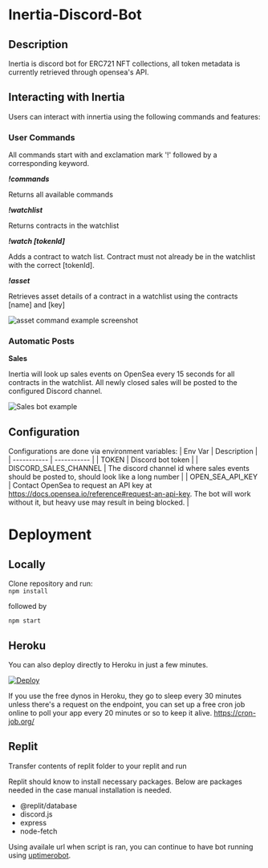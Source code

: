 # Inertia-Discord-Bot

## Description
Inertia is discord bot for ERC721 NFT collections, all token metadata is currently retrieved through opensea's API.

## Interacting with Inertia
Users can interact with innertia using the following commands and features:

### User Commands
All commands start with and exclamation mark '!' followed by a corresponding keyword.

***!commands***

Returns all available commands

***!watchlist***


Returns contracts in the watchlist

***!watch [tokenId]***

Adds a contract to watch list. Contract must not already be in the watchlist with the correct [tokenId].

***!asset***

Retrieves asset details of a contract in a watchlist using the contracts [name] and [key]

![asset command example screenshot](https://i.imgur.com/xVqH0Wk.png)

### Automatic Posts
**Sales**

Inertia will look up sales events on OpenSea every 15 seconds for all contracts in the watchlist. All newly closed sales will be posted to the configured Discord channel.

![Sales bot example](https://i.imgur.com/xsDDqy8.png)

## Configuration

Configurations are done via environment variables:
| Env Var      | Description |
| ----------- | ----------- |
| TOKEN   | Discord bot token        |
| DISCORD_SALES_CHANNEL   | The discord channel id where sales events should be posted to, should look like a long number       |
| OPEN_SEA_API_KEY | Contact OpenSea to request an API key at https://docs.opensea.io/reference#request-an-api-key.  The bot will work without it, but heavy use may result in being blocked. |





# Deployment
## Locally
Clone repository and run:   
`npm install`

followed by

`npm start`

## Heroku
You can also deploy directly to Heroku in just a few minutes.

[![Deploy](https://www.herokucdn.com/deploy/button.svg)](https://heroku.com/deploy)

If you use the free dynos in Heroku, they go to sleep every 30 minutes unless there's a request on the endpoint, you can set up a free cron job online to poll your app every 20 minutes or so to keep it alive. https://cron-job.org/

## Replit
Transfer contents of replit folder to your replit and run

Replit should know to install necessary packages. Below are packages needed in the case manual installation is needed.
- @replit/database
- discord.js
- express
- node-fetch

Using availale url when script is ran, you can continue to have bot running using [uptimerobot](https://uptimerobot.com/).